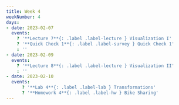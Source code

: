 ```yaml
---
title: Week 4
weekNumber: 4
days:
- date: 2023-02-07
  events:
    ? '**Lecture 7**{: .label .label-lecture } Visualization I'
    ? '**Quick Check 1**{: .label .label-survey } Quick Check 1'
    : ''
- date: 2023-02-09
  events:
    ? '**Lecture 8**{: .label .label-lecture } Visualization II'
    : ''
- date: 2023-02-10
  events:
      ? '**Lab 4**{: .label .label-lab } Transformations'
      ? '**Homework 4**{: .label .label-hw } Bike Sharing'
---
```

